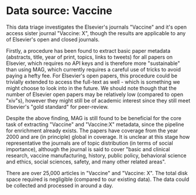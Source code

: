 Data source: Vaccine
====================

This data triage investigates the Elsevier's journals "Vaccine" and it's open access sister journal "Vaccine: X", though the results are applicable to any of Elsevier's open and closed journals.

Firstly, a procedure has been found to extract basic paper metadata (abstracts, title, year of print, topics, links to tweets) for all papers on Elsevier, which requires no API keys and is therefore more "sustainable" than using MAG, which currently requires a careful use of tricks to avoid paying a hefty fee. For Elsevier's open papers, this procedure could be trivially extended to access the full-text as well - which is something we might choose to look into in the future. We should note though that the number of Elsevier open papers may be relatively low (compared to open "xiv"s), however they might still be of academic interest since they still meet Elsevier's "gold standard" for peer-review.

Despite the above finding, MAG is still found to be beneficial for the core task of extracting "Vaccine" and "Vaccine:X" metadata, since the pipeline for enrichment already exists. The papers have coverage from the year 2000 and are (in principle) global in coverage. It is unclear at this stage how representative the journals are of topic distribution (in terms of social importance), although the journal is said to cover "basic and clinical research, vaccine manufacturing, history, public policy, behavioral science and ethics, social sciences, safety, and many other related areas".

There are over 25,000 articles in "Vaccine" and "Vaccine: X". The total disk space required is negligible (compared to our existing data). The data could be collected and processed in around a day.